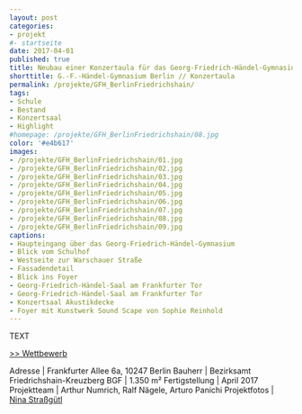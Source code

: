 ```yaml
---
layout: post
categories:
- projekt
#- startseite
date: 2017-04-01
published: true
title: Neubau einer Konzertaula für das Georg-Friedrich-Händel-Gymnasium in Berlin Friedrichshain
shorttitle: G.-F.-Händel-Gymnasium Berlin // Konzertaula
permalink: /projekte/GFH_BerlinFriedrichshain/
tags: 
- Schule
- Bestand 
- Konzertsaal
- Highlight
#homepage: /projekte/GFH_BerlinFriedrichshain/08.jpg
color: '#e4b617'
images:
- /projekte/GFH_BerlinFriedrichshain/01.jpg
- /projekte/GFH_BerlinFriedrichshain/02.jpg
- /projekte/GFH_BerlinFriedrichshain/03.jpg
- /projekte/GFH_BerlinFriedrichshain/04.jpg
- /projekte/GFH_BerlinFriedrichshain/05.jpg
- /projekte/GFH_BerlinFriedrichshain/06.jpg
- /projekte/GFH_BerlinFriedrichshain/07.jpg
- /projekte/GFH_BerlinFriedrichshain/08.jpg
- /projekte/GFH_BerlinFriedrichshain/09.jpg
captions:
- Haupteingang über das Georg-Friedrich-Händel-Gymnasium
- Blick vom Schulhof
- Westseite zur Warschauer Straße
- Fassadendetail
- Blick ins Foyer
- Georg-Friedrich-Händel-Saal am Frankfurter Tor
- Georg-Friedrich-Händel-Saal am Frankfurter Tor
- Konzertsaal Akustikdecke
- Foyer mit Kunstwerk Sound Scape von Sophie Reinhold
---
```

TEXT

[\>> Wettbewerb](../projekte/WBW_GFH_BerlinFriedrichshain/)

Adresse			    |	Frankfurter Allee 6a, 10247 Berlin 
Bauherr			    |	Bezirksamt Friedrichshain-Kreuzberg 
BGF					|	1.350 m²
Fertigstellung		|	April 2017
Projektteam		    |	Arthur Numrich, Ralf Nägele, Arturo Panichi
Projektfotos		|	[Nina Straßgütl](http://www.ninastrg.de/)